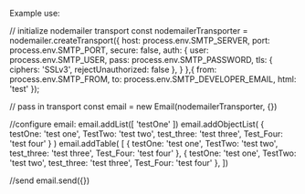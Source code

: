 Example use:


// initialize nodemailer transport
const  nodemailerTransporter = nodemailer.createTransport({
    host: process.env.SMTP_SERVER,
    port: process.env.SMTP_PORT,
    secure: false,
    auth: {
      user: process.env.SMTP_USER,
      pass: process.env.SMTP_PASSWORD,
      tls: {
        ciphers: 'SSLv3',
        rejectUnauthorized: false
      },
    }
  },{
    from:  process.env.SMTP_FROM,
      to:  process.env.SMTP_DEVELOPER_EMAIL,
      html: 'test'
  });


// pass in transport 
const email = new Email(nodemailerTransporter, {})

//configure email:
email.addList([
  'testOne'
])
email.addObjectList(
  {
    testOne: 'test one',
    TestTwo: 'test two',
    test_three: 'test three',
    Test_Four: 'test four'
  }
)
email.addTable(
  [
    {
      testOne: 'test one',
      TestTwo: 'test two',
      test_three: 'test three',
      Test_Four: 'test four'
    },
    {
      testOne: 'test one',
      TestTwo: 'test two',
      test_three: 'test three',
      Test_Four: 'test four'
    },
  ])

  //send
email.send({})